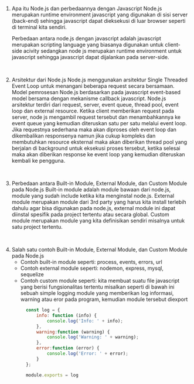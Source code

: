1. Apa itu Node.js dan perbedaannya dengan Javascript
    Node.js merupakan runtime environment javascript yang digunakan di sisi server (back-end) sehingga javascript dapat dieksekusi di luar browser seperti di terminal kita sendiri.

    Perbedaan antara node.js dengan javascript adalah javascript merupakan scripting language yang biasanya digunakan untuk client-side acivity sedangkan node js merupakan runtime environment untuk javascript sehingga javascript dapat dijalankan pada server-side.

<br>

2. Arsitektur dari Node.js
    Node.js menggunakan arsitektur Single Threaded Event Loop untuk menangani beberapa request secara bersamaan. Model pemrosesan Node.js berdasarkan pada javascript event-based model bersama dengan mekanisme callback javascript.
    Node.js arsitektur terdiri dari request, server, event queue, thread pool, event loop dan external resource. Ketika client memberikan request pada server, node js mengambil request tersebut dan menambahkannya ke event queue yang kemudian diteruskan satu per satu melalui event loop. Jika requestnya sederhana maka akan diproses oleh event loop dan dikembalikan responsenya namun jika cukup kompleks dan membutuhkan resource eksternal maka akan diberikan thread pool yang berjalan di background untuk eksekusi proses tersebut, ketika selesai maka akan diberikan response ke event loop yang kemudian diteruskan kembali ke pengguna.
    
<br>

3. Perbedaan antara Built-in Module, External Module, dan Custom Module pada Node.js
    Built-in module adalah module bawaan dari node.js, module yang sudah include ketika kita menginstal node.js. External module merupakan module dari 3rd party yang harus kita install terlebih dahulu agar bisa digunakan pada node.js, external module ini dapat diinstal spesifik pada project tertentu atau secara global. Custom module merupakan module yang kita definisikan sendiri misalnya untuk satu project tertentu.

<br>

4. Salah satu contoh Built-in Module, External Module, dan Custom Module pada Node.js
    * Contoh built-in module seperti: process, events, errors, url
    * Contoh external module seperti: nodemon, express, mysql, sequelize
    * Contoh custom module seperti:
      kita membuat suatu file javascript yang berisi fungsionalitas tertentu misalkan seperti di bawah ini sebuah simple logging module yang memberikan log informasi, warning atau eror pada program, kemudian module tersebut diexport
      ```js
        const log = {
            info: function (info) { 
                console.log('Info: ' + info);
            },
            warning:function (warning) { 
                console.log('Warning: ' + warning);
            },
            error:function (error) { 
                console.log('Error: ' + error);
            }
        };

        module.exports = log
      ```